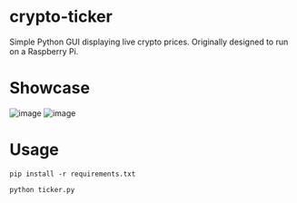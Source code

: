 # crypto-ticker
Simple Python GUI displaying live crypto prices. Originally designed to run on a Raspberry Pi.

# Showcase
![image](https://github.com/user-attachments/assets/3bbe8fa6-76e6-4fb3-8ead-62553bd9606b)
![image](https://github.com/user-attachments/assets/771661ea-acab-42c6-92f3-a734565d2e88)

# Usage
`pip install -r requirements.txt`

`python ticker.py`
